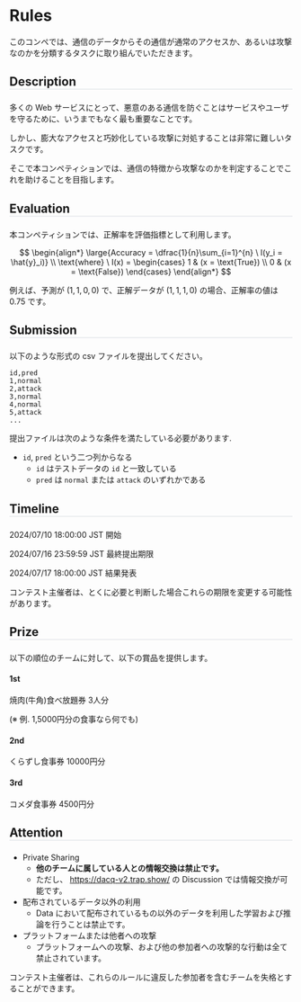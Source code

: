 # Rules

<style>
    h2 {
        border-bottom: 2px solid #eaecef;
        margin-bottom: 1em;

    }
</style>

このコンペでは、通信のデータからその通信が通常のアクセスか、あるいは攻撃なのかを分類するタスクに取り組んでいただきます。

## Description

多くの Web サービスにとって、悪意のある通信を防ぐことはサービスやユーザを守るために、いうまでもなく最も重要なことです。

しかし、膨大なアクセスと巧妙化している攻撃に対処することは非常に難しいタスクです。

そこで本コンペティションでは、通信の特徴から攻撃なのかを判定することでこれを助けることを目指します。

## Evaluation

本コンペティションでは、正解率を評価指標として利用します。

$$
\begin{align*}
\large{Accuracy = \dfrac{1}{n}\sum_{i=1}^{n} \ I(y_i = \hat{y}_i)} \\
\text{where} \ I(x) = \begin{cases}
1 & (x = \text{True}) \\
0 & (x = \text{False})
\end{cases}
\end{align*}
$$

例えば、予測が $(1, 1, 0, 0)$ で、正解データが $(1, 1, 1, 0)$ の場合、正解率の値は $0.75$ です。

## Submission

以下のような形式の csv ファイルを提出してください。

```csv
id,pred
1,normal
2,attack
3,normal
4,normal
5,attack
...
```

提出ファイルは次のような条件を満たしている必要があります.

- `id`, `pred` という二つ列からなる
  - `id` はテストデータの `id` と一致している
  - `pred` は `normal` または `attack` のいずれかである


## Timeline

2024/07/10 18:00:00 JST 開始

2024/07/16 23:59:59 JST 最終提出期限

2024/07/17 18:00:00 JST 結果発表 

コンテスト主催者は、とくに必要と判断した場合これらの期限を変更する可能性があります。

## Prize

以下の順位のチームに対して、以下の賞品を提供します。

#### 1st 

焼肉(牛角)食べ放題券 3人分

(※ 例. 1,5000円分の食事なら何でも)

#### 2nd 

くらずし食事券 10000円分


#### 3rd 

コメダ食事券 4500円分


## Attention

- Private Sharing
  - **他のチームに属している人との情報交換は禁止です。**
  - ただし、 https://dacq-v2.trap.show/ の Discussion では情報交換が可能です。
- 配布されているデータ以外の利用
  - Data において配布されているもの以外のデータを利用した学習および推論を行うことは禁止です。
- プラットフォームまたは他者への攻撃
  - プラットフォームへの攻撃、および他の参加者への攻撃的な行動は全て禁止されています。

コンテスト主催者は、これらのルールに違反した参加者を含むチームを失格とすることができます。
